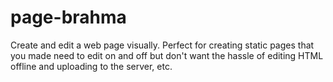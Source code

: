 # page-brahma
Create and edit a web page visually.   Perfect for creating static pages that you made need to edit on and off but don't want the hassle of editing HTML offline and uploading to the server, etc.
